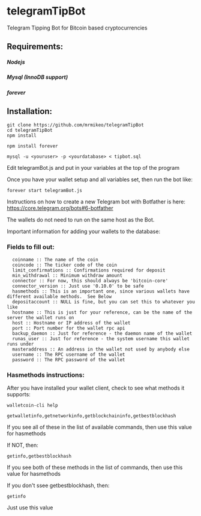 # telegramTipBot
Telegram Tipping Bot for Bitcoin based cryptocurrencies

## Requirements:

##### Nodejs
##### Mysql (InnoDB support)
##### forever

## Installation:
```
git clone https://github.com/mrmikeo/telegramTipBot
cd telegramTipBot
npm install

npm install forever

mysql -u <youruser> -p <yourdatabase> < tipbot.sql
```                                            
Edit telegramBot.js and put in your variables at the top of the program

Once you have your wallet setup and all variables set, then run the bot like:
```
forever start telegramBot.js
```
Instructions on how to create a new Telegram bot with Botfather is here:
https://core.telegram.org/bots#6-botfather

The wallets do not need to run on the same host as the Bot.

Important information for adding your wallets to the database:

### Fields to fill out:
```
  coinname :: The name of the coin
  coincode :: The ticker code of the coin
  limit_confirmations :: Confirmations required for deposit
  min_withdrawal :: Minimum withdraw amount
  connector :: For now, this should always be 'bitcoin-core'
  connector_version :: Just use '0.10.0' to be safe
  hasmethods :: This is an important one, since various wallets have different available methods.  See Below
  depositaccount :: NULL is fine, but you can set this to whatever you like
  hostname :: This is just for your reference, can be the name of the server the wallet runs on
  host :: Hostname or IP address of the wallet
  port :: Port number for the wallet rpc api
  backup_daemon :: Just for reference - the daemon name of the wallet
  runas_user :: Just for reference - the system username this wallet runs under
  masteraddress :: An address in the wallet not used by anybody else
  username :: The RPC username of the wallet
  password :: The RPC password of the wallet
```

### Hasmethods instructions:

After you have installed your wallet client, check to see what methods it supports:
```
walletcoin-cli help
```

```
getwalletinfo,getnetworkinfo,getblockchaininfo,getbestblockhash
```
If you see all of these in the list of available commands, then use this value for hasmethods


If NOT, then:
```
getinfo,getbestblockhash
```
If you see both of these methods in the list of commands, then use this value for hasmethods


If you don't ssee getbestblockhash, then:
```
getinfo
```
Just use this value
                                                  
